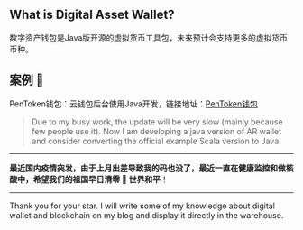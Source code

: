 ## What is Digital Asset Wallet?

数字资产钱包是Java版开源的虚拟货币工具包，未来预计会支持更多的虚拟货币币种。

## 案例 :triangular_flag_on_post:
PenToken钱包：云钱包后台使用Java开发，链接地址：<a href="https://www.auroralab.io/">PenToken钱包</a>

> Due to my busy work, the update will be very slow (mainly because few people use it). Now I am developing a java version of AR wallet and consider converting the official example Scala version to Java.

--------------------------------

**最近国内疫情突发，由于上月出差导致我的码也没了，最近一直在健康监控和做核酸中，希望我们的祖国早日清零 :muscle: 世界和平**！

--------------------------------

Thank you for your star. I will write some of my knowledge about digital wallet and blockchain on my blog and display it directly in the warehouse.
